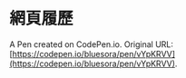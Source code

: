 # 網頁履歷

A Pen created on CodePen.io. Original URL: [https://codepen.io/bluesora/pen/vYpKRVV](https://codepen.io/bluesora/pen/vYpKRVV).


